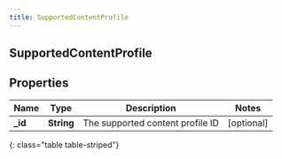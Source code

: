 ```yaml
---
title: SupportedContentProfile
---
```

## SupportedContentProfile

## Properties

|Name | Type | Description | Notes|
|------------ | ------------- | ------------- | -------------|
| **_id** | **String** | The supported content profile ID | [optional] |
{: class="table table-striped"}


